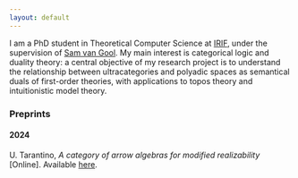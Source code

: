 ```yaml
---
layout: default
---
```


I am a PhD student in Theoretical Computer Science at <a href="https://www.irif.fr">IRIF</a>, under the supervision of <a href="https://samvangool.net">Sam van Gool</a>. My main interest is categorical logic and duality theory: a central objective of my research project is to understand the relationship between ultracategories and polyadic spaces as semantical duals of first-order theories, with applications to topos theory and intuitionistic model theory.


<h3>Preprints</h3>
  <div class="timeline">
    <!-- Timeline Year 2024 -->
    <div class="timeline-year">
      <h4 class="year">2024</h4>
      <div class="timeline-events">
        <div class="timeline-item">
          <p>U. Tarantino, <i>A category of arrow algebras for modified realizability</i> <br> [Online]. Available <a href="https://arxiv.org/abs/2407.02836">here</a>. </p>
        </div>
      </div>
    </div>
  </div>
